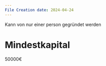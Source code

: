 ```yaml
---
File Creation date: 2024-04-24
---
```

Kann von nur einer person gegründet werden
# Mindestkapital
50000€